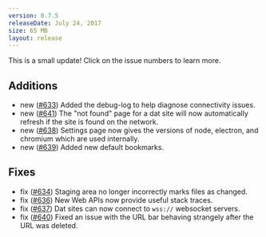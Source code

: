 ```yaml
---
version: 0.7.5
releaseDate: July 24, 2017
size: 65 MB
layout: release
---
```


This is a small update! Click on the issue numbers to learn more.

<h2>Additions</h2>

 - <span class="tag new">new</span> ([#633](https://github.com/beakerbrowser/beaker/pull/633)) Added the debug-log to help diagnose connectivity issues.
 - <span class="tag new">new</span> ([#641](https://github.com/beakerbrowser/beaker/pull/641)) The "not found" page for a dat site will now automatically refresh if the site is found on the network.
 - <span class="tag new">new</span> ([#638](https://github.com/beakerbrowser/beaker/pull/638)) Settings page now gives the versions of node, electron, and chromium which are used internally.
 - <span class="tag new">new</span> ([#639](https://github.com/beakerbrowser/beaker/pull/639)) Added new default bookmarks.

<h2>Fixes</h2>

 - <span class="tag updated">fix</span> ([#634](https://github.com/beakerbrowser/beaker/pull/634)) Staging area no longer incorrectly marks files as changed.
 - <span class="tag updated">fix</span> ([#636](https://github.com/beakerbrowser/beaker/pull/636)) New Web APIs now provide useful stack traces.
 - <span class="tag updated">fix</span> ([#637](https://github.com/beakerbrowser/beaker/pull/637)) Dat sites can now connect to `wss://` websocket servers.
 - <span class="tag updated">fix</span> ([#640](https://github.com/beakerbrowser/beaker/pull/640)) Fixed an issue with the URL bar behaving strangely after the URL was deleted.